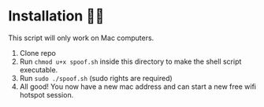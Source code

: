 # Installation 👩‍🚀
This script will only work on Mac computers.

1. Clone repo
2. Run `chmod u+x spoof.sh` inside this directory to make the shell script executable.
3. Run `sudo ./spoof.sh` (sudo rights are required)
4. All good! You now have a new mac address and can start a new free wifi hotspot session.
